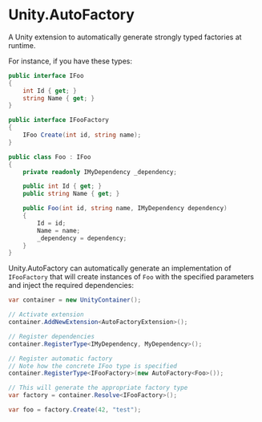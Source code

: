 # Unity.AutoFactory

A Unity extension to automatically generate strongly typed factories at runtime.

For instance, if you have these types:

```csharp
public interface IFoo
{
    int Id { get; }
    string Name { get; }
}

public interface IFooFactory
{
    IFoo Create(int id, string name);
}

public class Foo : IFoo
{
    private readonly IMyDependency _dependency;

    public int Id { get; }
    public string Name { get; }

    public Foo(int id, string name, IMyDependency dependency)
    {
        Id = id;
        Name = name;
        _dependency = dependency;
    }
}
```

Unity.AutoFactory can automatically generate an implementation of `IFooFactory` that will create instances of `Foo` with the specified parameters and inject the required dependencies:

```csharp
var container = new UnityContainer();

// Activate extension
container.AddNewExtension<AutoFactoryExtension>();

// Register dependencies
container.RegisterType<IMyDependency, MyDependency>();

// Register automatic factory
// Note how the concrete IFoo type is specified
container.RegisterType<IFooFactory>(new AutoFactory<Foo>());

// This will generate the appropriate factory type
var factory = container.Resolve<IFooFactory>();

var foo = factory.Create(42, "test");
```
